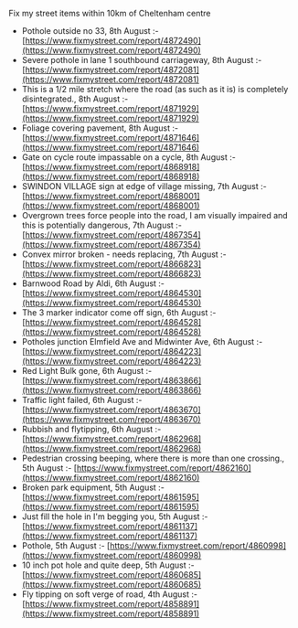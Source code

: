 Fix my street items within 10km of Cheltenham centre

<!-- fix_marker starts -->

- Pothole outside no 33, 8th August :- [https://www.fixmystreet.com/report/4872490](https://www.fixmystreet.com/report/4872490)
- Severe pothole in lane 1 southbound carriageway, 8th August :- [https://www.fixmystreet.com/report/4872081](https://www.fixmystreet.com/report/4872081)
- This is a 1/2 mile stretch where the road (as such as it is) is completely disintegrated., 8th August :- [https://www.fixmystreet.com/report/4871929](https://www.fixmystreet.com/report/4871929)
- Foliage covering pavement, 8th August :- [https://www.fixmystreet.com/report/4871646](https://www.fixmystreet.com/report/4871646)
- Gate on cycle route impassable on a cycle, 8th August :- [https://www.fixmystreet.com/report/4868918](https://www.fixmystreet.com/report/4868918)
- SWINDON VILLAGE sign at edge of village missing, 7th August :- [https://www.fixmystreet.com/report/4868001](https://www.fixmystreet.com/report/4868001)
- Overgrown trees force people into the road, I am visually impaired and this is potentially dangerous, 7th August :- [https://www.fixmystreet.com/report/4867354](https://www.fixmystreet.com/report/4867354)
- Convex mirror broken - needs replacing, 7th August :- [https://www.fixmystreet.com/report/4866823](https://www.fixmystreet.com/report/4866823)
- Barnwood Road by Aldi, 6th August :- [https://www.fixmystreet.com/report/4864530](https://www.fixmystreet.com/report/4864530)
- The 3 marker indicator come off sign, 6th August :- [https://www.fixmystreet.com/report/4864528](https://www.fixmystreet.com/report/4864528)
- Potholes junction Elmfield Ave and Midwinter Ave, 6th August :- [https://www.fixmystreet.com/report/4864223](https://www.fixmystreet.com/report/4864223)
- Red Light Bulk gone, 6th August :- [https://www.fixmystreet.com/report/4863866](https://www.fixmystreet.com/report/4863866)
- Traffic light failed, 6th August :- [https://www.fixmystreet.com/report/4863670](https://www.fixmystreet.com/report/4863670)
- Rubbish and flytipping, 6th August :- [https://www.fixmystreet.com/report/4862968](https://www.fixmystreet.com/report/4862968)
- Pedestrian crossing beeping, where there is more than one crossing., 5th August :- [https://www.fixmystreet.com/report/4862160](https://www.fixmystreet.com/report/4862160)
- Broken park equipment, 5th August :- [https://www.fixmystreet.com/report/4861595](https://www.fixmystreet.com/report/4861595)
- Just fill the hole in I'm begging you, 5th August :- [https://www.fixmystreet.com/report/4861137](https://www.fixmystreet.com/report/4861137)
- Pothole, 5th August :- [https://www.fixmystreet.com/report/4860998](https://www.fixmystreet.com/report/4860998)
- 10 inch pot hole and quite deep, 5th August :- [https://www.fixmystreet.com/report/4860685](https://www.fixmystreet.com/report/4860685)
- Fly tipping on soft verge of road, 4th August :- [https://www.fixmystreet.com/report/4858891](https://www.fixmystreet.com/report/4858891)

<!-- fix_marker ends -->